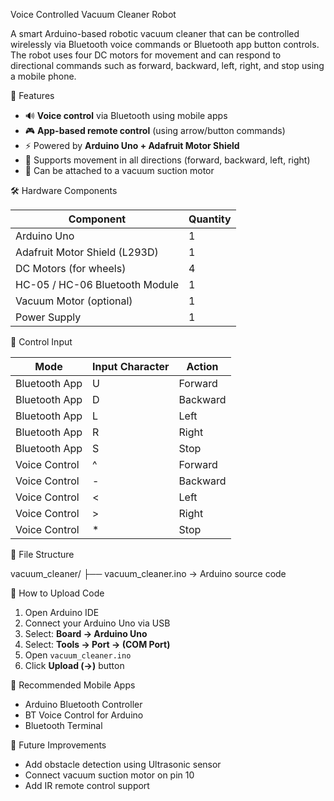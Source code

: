 Voice Controlled Vacuum Cleaner Robot

A smart Arduino-based robotic vacuum cleaner that can be controlled wirelessly via Bluetooth voice commands or Bluetooth app button controls. The robot uses four DC motors for movement and can respond to directional commands such as forward, backward, left, right, and stop using a mobile phone.


🚀 Features

- 🔊 **Voice control** via Bluetooth using mobile apps  
- 🎮 **App-based remote control** (using arrow/button commands)  
- ⚡ Powered by **Arduino Uno + Adafruit Motor Shield**  
- 🔄 Supports movement in all directions (forward, backward, left, right)  
- 🧹 Can be attached to a vacuum suction motor
  

 🛠 Hardware Components

| Component                      | Quantity |
|--------------------------------|----------|
| Arduino Uno                    | 1        |
| Adafruit Motor Shield (L293D)  | 1        |
| DC Motors (for wheels)         | 4        |
| HC-05 / HC-06 Bluetooth Module | 1        |
| Vacuum Motor (optional)        | 1        |
| Power Supply                   | 1        |


📱 Control Input

| Mode           | Input Character | Action     |
|----------------|-----------------|------------|
| Bluetooth App  | U               | Forward    |
| Bluetooth App  | D               | Backward   |
| Bluetooth App  | L               | Left       |
| Bluetooth App  | R               | Right      |
| Bluetooth App  | S               | Stop       |
| Voice Control  | ^               | Forward    |
| Voice Control  | -               | Backward   |
| Voice Control  | <               | Left       |
| Voice Control  | >               | Right      |
| Voice Control  | *               | Stop       |


📂 File Structure

vacuum_cleaner/
├── vacuum_cleaner.ino → Arduino source code


🔧 How to Upload Code

1. Open Arduino IDE  
2. Connect your Arduino Uno via USB  
3. Select: **Board → Arduino Uno**  
4. Select: **Tools → Port → (COM Port)**  
5. Open `vacuum_cleaner.ino`  
6. Click **Upload (→)** button  


📲 Recommended Mobile Apps

- Arduino Bluetooth Controller
- BT Voice Control for Arduino
- Bluetooth Terminal


📌 Future Improvements

- Add obstacle detection using Ultrasonic sensor  
- Connect vacuum suction motor on pin 10  
- Add IR remote control support
  
